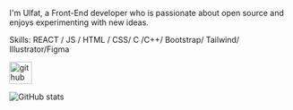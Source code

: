 
I'm Ulfat, a Front-End developer who is passionate about open source and enjoys experimenting with new ideas.

Skills:  REACT / JS / HTML / CSS/ C /C++/ Bootstrap/ Tailwind/ Illustrator/Figma



[<img src='https://cdn.jsdelivr.net/npm/simple-icons@3.0.1/icons/github.svg' alt='github' height='40'>](https://github.com/UlfatJarin)  

![GitHub stats](https://github-readme-stats.vercel.app/api?username=UlfatJarin&show_icons=true)  



